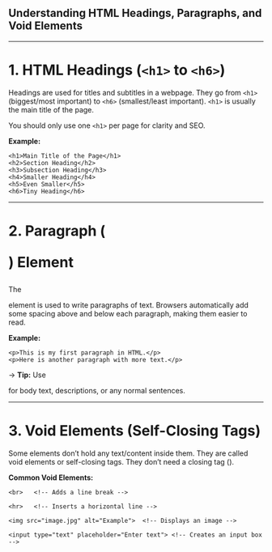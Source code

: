 ## Understanding HTML Headings, Paragraphs, and Void Elements

---

# 1. HTML Headings (`<h1>` to `<h6>`)

Headings are used for titles and subtitles in a webpage. They go from `<h1>` (biggest/most important) to `<h6>` (smallest/least important).
    `<h1>` is usually the main title of the page.  

You should only use one `<h1>` per page for clarity and SEO.

**Example:**
    
    <h1>Main Title of the Page</h1>
    <h2>Section Heading</h2>
    <h3>Subsection Heading</h3>
    <h4>Smaller Heading</h4>
    <h5>Even Smaller</h5>
    <h6>Tiny Heading</h6>

---

# 2. Paragraph (<p>) Element

The <p> element is used to write paragraphs of text. Browsers automatically add some spacing above and below each paragraph, making them easier to read.

**Example:**

    <p>This is my first paragraph in HTML.</p>
    <p>Here is another paragraph with more text.</p>


-> **Tip:** Use <p> for body text, descriptions, or any normal sentences.

---

# 3. Void Elements (Self-Closing Tags)

Some elements don’t hold any text/content inside them. They are called void elements or self-closing tags. They don’t 
    need a closing tag (</tag>).

**Common Void Elements:**

    <br>   <!-- Adds a line break -->

    <hr>   <!-- Inserts a horizontal line -->

    <img src="image.jpg" alt="Example">  <!-- Displays an image -->

    <input type="text" placeholder="Enter text"> <!-- Creates an input box -->
